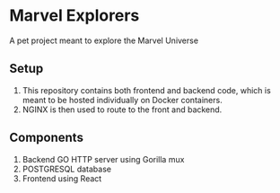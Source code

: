 # Marvel Explorers

A pet project meant to explore the Marvel Universe

## Setup

1. This repository contains both frontend and backend code, which is meant to be hosted individually on Docker containers.
2. NGINX is then used to route to the front and backend.

## Components
1. Backend GO HTTP server using Gorilla mux
2. POSTGRESQL database
3. Frontend using React
